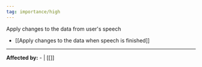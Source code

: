 ```yaml
---
tag: importance/high
---
```

Apply changes to the data from user's speech

- [[Apply changes to the data when speech is finished]]

---
**Affected by:** - | [[]]
